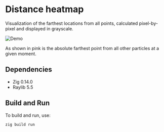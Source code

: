 # Distance heatmap
Visualization of the farthest locations from all points, calculated pixel-by-pixel and displayed in grayscale.

![Demo](ffmpeg/demo.gif)

As shown in pink is the absolute farthest point from all other particles at a given moment.

## Dependencies
* Zig 0.14.0
* Raylib 5.5

## Build and Run
To build and run, use:
```sh
zig build run
```
